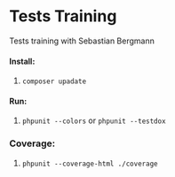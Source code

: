 # Tests Training
Tests training with Sebastian Bergmann

#### Install:
1. `composer upadate`

#### Run:
1. `phpunit --colors` or `phpunit --testdox`

### Coverage:
1. `phpunit --coverage-html ./coverage`
